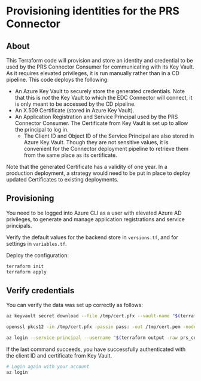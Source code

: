 # Provisioning identities for the PRS Connector

## About

This Terraform code will provision and store an identity and credential to be used by the PRS Connector Consumer for communicating with its Key Vault. As it requires elevated privileges, it is run manually rather than in a CD pipeline. This code deploys the following:

- An Azure Key Vault to securely store the generated credentials. Note that this is *not* the Key Vault to which the EDC Connector will connect, it is only meant to be accessed by the CD pipeline.
- An X.509 Certificate (stored in Azure Key Vault).
- An Application Registration and Service Principal used by the PRS Connector Consumer. The Certificate from Key Vault is set up to allow the principal to log in.
  - The Client ID and Object ID of the Service Principal are also stored in Azure Key Vault. Though they are not sensitive values, it is convenient for the Connector deployment pipeline to retrieve them from the same place as its certificate.

Note that the generated Certificate has a validity of one year. In a production deployment, a strategy would need to be put in place to deploy updated Certificates to existing deployments.

## Provisioning

You need to be logged into Azure CLI as a user with elevated Azure AD privileges, to generate and manage application registrations and service principals.

Verify the default values for the backend store in `versions.tf`, and for settings in `variables.tf`.

Deploy the configuration:

```sh
terraform init
terraform apply
```

## Verify credentials

You can verify the data was set up correctly as follows:

```sh
az keyvault secret download --file /tmp/cert.pfx --vault-name "$(terraform output -raw vault_name)" --name "$(terraform output -raw prs_connector_consumer_cert_name)" --encoding base64

openssl pkcs12 -in /tmp/cert.pfx -passin pass: -out /tmp/cert.pem -nodes

az login --service-principal --username "$(terraform output -raw prs_connector_consumer_client_id)" --password /tmp/cert.pem --tenant "$(terraform output -raw tenant_id)" --allow-no-subscriptions
```

If the last command succeeds, you have successfully authenticated with the client ID and certificate from Key Vault.

```sh
# Login again with your account
az login
```
